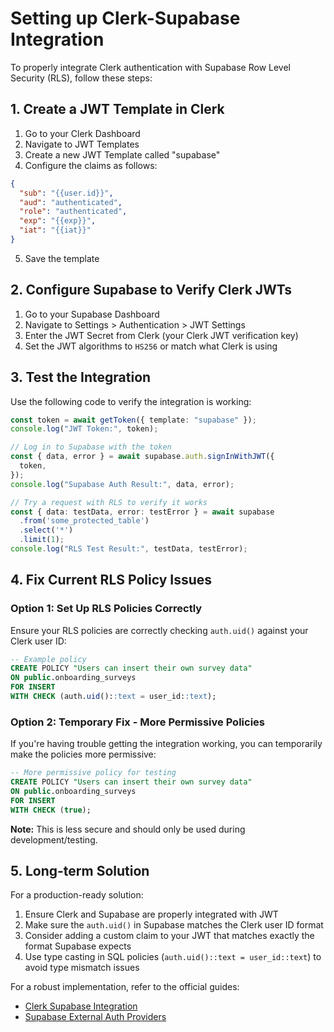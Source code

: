 # Setting up Clerk-Supabase Integration

To properly integrate Clerk authentication with Supabase Row Level Security (RLS), follow these steps:

## 1. Create a JWT Template in Clerk

1. Go to your Clerk Dashboard
2. Navigate to JWT Templates
3. Create a new JWT Template called "supabase"
4. Configure the claims as follows:

```json
{
  "sub": "{{user.id}}",
  "aud": "authenticated",
  "role": "authenticated",
  "exp": "{{exp}}",
  "iat": "{{iat}}"
}
```

5. Save the template

## 2. Configure Supabase to Verify Clerk JWTs

1. Go to your Supabase Dashboard
2. Navigate to Settings > Authentication > JWT Settings
3. Enter the JWT Secret from Clerk (your Clerk JWT verification key)
4. Set the JWT algorithms to `HS256` or match what Clerk is using

## 3. Test the Integration

Use the following code to verify the integration is working:

```typescript
const token = await getToken({ template: "supabase" });
console.log("JWT Token:", token);

// Log in to Supabase with the token
const { data, error } = await supabase.auth.signInWithJWT({
  token,
});
console.log("Supabase Auth Result:", data, error);

// Try a request with RLS to verify it works
const { data: testData, error: testError } = await supabase
  .from('some_protected_table')
  .select('*')
  .limit(1);
console.log("RLS Test Result:", testData, testError);
```

## 4. Fix Current RLS Policy Issues

### Option 1: Set Up RLS Policies Correctly

Ensure your RLS policies are correctly checking `auth.uid()` against your Clerk user ID:

```sql
-- Example policy
CREATE POLICY "Users can insert their own survey data" 
ON public.onboarding_surveys 
FOR INSERT 
WITH CHECK (auth.uid()::text = user_id::text);
```

### Option 2: Temporary Fix - More Permissive Policies

If you're having trouble getting the integration working, you can temporarily make the policies more permissive:

```sql
-- More permissive policy for testing
CREATE POLICY "Users can insert their own survey data" 
ON public.onboarding_surveys 
FOR INSERT 
WITH CHECK (true);
```

**Note:** This is less secure and should only be used during development/testing.

## 5. Long-term Solution

For a production-ready solution:

1. Ensure Clerk and Supabase are properly integrated with JWT
2. Make sure the `auth.uid()` in Supabase matches the Clerk user ID format
3. Consider adding a custom claim to your JWT that matches exactly the format Supabase expects
4. Use type casting in SQL policies (`auth.uid()::text = user_id::text`) to avoid type mismatch issues

For a robust implementation, refer to the official guides:
- [Clerk Supabase Integration](https://clerk.com/docs/integrations/databases/supabase)
- [Supabase External Auth Providers](https://supabase.com/docs/guides/auth/auth-clerk) 